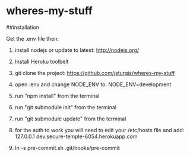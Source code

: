 wheres-my-stuff
===============


##installation

Get the .env file then:

1. install nodejs or update to latest:
	http://nodejs.org/

2. Install Heroku toolbelt

3. git clone the project:
	https://github.com/jsturgis/wheres-my-stuff

4. open .env and change NODE_ENV to:
	NODE_ENV=development

5. run "npm install" from the terminal

6. run "git submodule init" from the terminal

7. run "git submodule update" from the terminal

8. for the auth to work you will need to edit your /etc/hosts file and add:
	127.0.0.1	dev.secure-temple-6054.herokuapp.com

9. ln -s pre-commit.sh .git/hooks/pre-commit